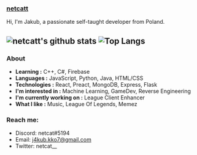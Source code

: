 ### [netcatt](https://github.com/netcatt)

Hi, I'm Jakub, a passionate self-taught developer from Poland. 

![netcatt's github stats](https://github-readme-stats.vercel.app/api?username=netcatt&show_icons=true)
![Top Langs](https://github-readme-stats.vercel.app/api/top-langs/?username=netcatt&layout=compact)
---------------------------------------------------------------------------------------------------------------------------------------------------------------------------------


### About

-  **Learning :** C++, C#, Firebase    
-  **Languages :** JavaScript, Python, Java, HTML/CSS
-  **Technologies :** React, Preact, MongoDB, Express, Flask
-  **I'm interested in :** Machine Learning, GameDev, Reverse Engineering
-  **I'm currently working on :** League Client Enhancer
-  **What I like :** Music, League Of Legends, Memez

### Reach me:
- Discord: netcat#5194
- Email: j4kub.kko7@gmail.com
- Twitter: netcat__
